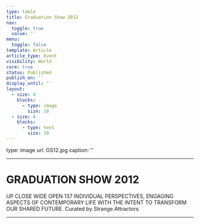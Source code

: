 ```yaml
---
type: table
title: Graduation Show 2012
nav:
  toggle: true
  value: ''
menu:
  toggle: false
template: Article
article_type: Event
visibility: World
core: true
status: Published
publish_on: ''
display_until: ''
layout:
  - size: 4
    blocks:
      - type: image
        size: 10
  - size: 4
    blocks:
      - type: text
        size: 10
---
```


type: image
url: GS12.jpg
caption: ''

---

# GRADUATION SHOW 2012

UP CLOSE WIDE OPEN
137 INDIVIDUAL PERSPECTIVES,
ENGAGING ASPECTS OF CONTEMPORARY LIFE
WITH THE INTENT TO TRANSFORM OUR SHARED FUTURE.
Curated by Strange Attractors

---
